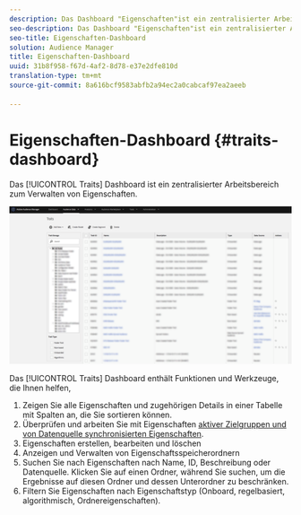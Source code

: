 ```yaml
---
description: Das Dashboard "Eigenschaften"ist ein zentralisierter Arbeitsbereich zum Verwalten von Eigenschaften.
seo-description: Das Dashboard "Eigenschaften"ist ein zentralisierter Arbeitsbereich zum Verwalten von Eigenschaften.
seo-title: Eigenschaften-Dashboard
solution: Audience Manager
title: Eigenschaften-Dashboard
uuid: 31b8f958-f67d-4af2-8d78-e37e2dfe810d
translation-type: tm+mt
source-git-commit: 8a616bcf9583abfb2a94ec2a0cabcaf97ea2aeeb

---
```



# Eigenschaften-Dashboard {#traits-dashboard}

Das [!UICONTROL Traits] Dashboard ist ein zentralisierter Arbeitsbereich zum Verwalten von Eigenschaften.

![](assets/traits-dashboard.png)

<!-- c_tb_dashboard.xml -->

Das [!UICONTROL Traits] Dashboard enthält Funktionen und Werkzeuge, die Ihnen helfen,

1. Zeigen Sie alle Eigenschaften und zugehörigen Details in einer Tabelle mit Spalten an, die Sie sortieren können.
1. Überprüfen und arbeiten Sie mit Eigenschaften [aktiver Zielgruppen und von Datenquelle synchronisierten Eigenschaften](../../features/traits/client-activity-synced-audience-traits.md).
1. Eigenschaften erstellen, bearbeiten und löschen
1. Anzeigen und Verwalten von Eigenschaftsspeicherordnern
1. Suchen Sie nach Eigenschaften nach Name, ID, Beschreibung oder Datenquelle. Klicken Sie auf einen Ordner, während Sie suchen, um die Ergebnisse auf diesen Ordner und dessen Unterordner zu beschränken.
1. Filtern Sie Eigenschaften nach Eigenschaftstyp (Onboard, regelbasiert, algorithmisch, Ordnereigenschaften).